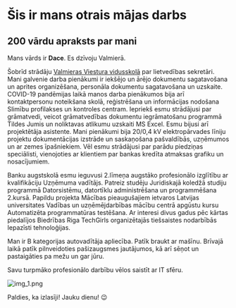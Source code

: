 # Šis ir mans otrais mājas darbs
## 200 vārdu apraksts par mani
Mans vārds ir **Dace**. Es dzīvoju Valmierā.

Šobrīd strādāju [Valmieras Viestura vidusskolā](https://viesturi.edu.lv/) par lietvedības sekretāri. Mani galvenie darba pienākumi ir iekšējo un ārējo dokumentu sagatavošana un aprites organizēšana, personāla dokumentu sagatavošana un uzskaite. COVID-19 pandēmijas laikā manos darba pienākumos bija arī kontaktpersonu noteikšana skolā, reģistrēšana un informācijas nodošana Slimību profilakses un kontroles centram. Iepriekš esmu strādājusi par grāmatvedi, veicot grāmatvedības dokumentu iegrāmatošanu programmā Tildes Jumis un noliktavas atlikumu uzskaiti MS Excel. Esmu bijusi arī projektētāja asistente. Mani pienākumi bija 20/0,4 kV elektropārvades līniju projektu dokumentācijas izstrāde un saskaņošana pašvaldībās, uzņēmumos un ar zemes īpašniekiem. Vēl esmu strādājusi par parādu piedziņas speciālisti, vienojoties ar klientiem par bankas kredīta atmaksas grafiku un nosacījumiem.

Banku augstskolā esmu ieguvusi 2.līmeņa augstāko profesionālo izglītību ar kvalifikāciju Uzņēmuma vadītājs. Patreiz studēju Juridiskajā koledžā studiju programmā Datorsistēmu, datortīklu administrēšana un programmēšana 2.kursā. Papildu projekta Mācības pieaugušajiem ietvaros Latvijas universitates Vadības un uzņēmējdarbības mācību centrā apgūstu kursu Automatizēta programmatūras testēšana. Ar interesi divus gadus pēc kārtas piedalījos Biedrības Riga TechGirls organizētajās tiešsaistes nodarbībās Iepazīsti tehnoloģijas.

Man ir B kategorijas autovadītāja apliecība.  Patīk braukt ar mašīnu. Brīvajā laikā patīk pilnveidoties pašizaugsmes jautājumos, kā arī sēņot un pastaigāties pa mežu un gar jūru.

Savu turpmāko profesionālo darbību vēlos saistīt ar IT sfēru.

![img_1.png](img_1.png)

Paldies, ka izlasīji! Jauku dienu! :wink: 


